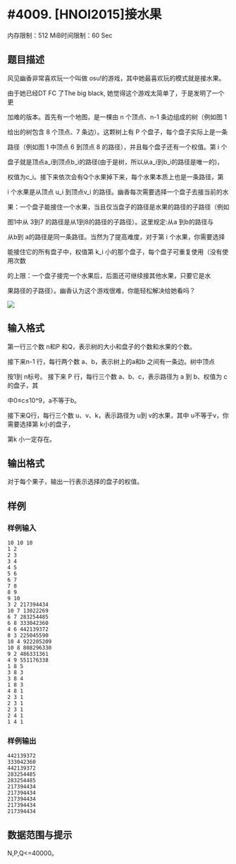 # #4009. [HNOI2015]接水果

内存限制：512 MiB时间限制：60 Sec

## 题目描述

风见幽香非常喜欢玩一个叫做 osu!的游戏，其中她最喜欢玩的模式就是接水果。

由于她已经DT FC 了The big black,  她觉得这个游戏太简单了，于是发明了一个更

加难的版本。首先有一个地图，是一棵由 n 个顶点、n-1 条边组成的树（例如图 1

给出的树包含 8 个顶点、7 条边）。这颗树上有 P 个盘子，每个盘子实际上是一条

路径（例如图 1 中顶点 6 到顶点 8 的路径），并且每个盘子还有一个权值。第 i 个

盘子就是顶点a_i到顶点b_i的路径(由于是树，所以从a_i到b_i的路径是唯一的)，

权值为c_i。接下来依次会有Q个水果掉下来，每个水果本质上也是一条路径，第

i 个水果是从顶点 u_i 到顶点v_i 的路径。幽香每次需要选择一个盘子去接当前的水

果：一个盘子能接住一个水果，当且仅当盘子的路径是水果的路径的子路径（例如

图1中从 3到7 的路径是从1到8的路径的子路径）。这里规定:从a 到b的路径与

从b到 a的路径是同一条路径。当然为了提高难度，对于第 i 个水果，你需要选择

能接住它的所有盘子中，权值第 k_i 小的那个盘子，每个盘子可重复使用（没有使用次数

的上限：一个盘子接完一个水果后，后面还可继续接其他水果，只要它是水

果路径的子路径）。幽香认为这个游戏很难，你能轻松解决给她看吗？ 

![](https://www.lydsy.com/JudgeOnline/upload/201504/aaaa.PNG)

## 输入格式

第一行三个数 n和P 和Q，表示树的大小和盘子的个数和水果的个数。 

接下来n-1 行，每行两个数 a、b，表示树上的a和b 之间有一条边。树中顶点

按1到 n标号。 接下来 P 行，每行三个数 a、b、c，表示路径为 a 到 b、权值为 c 的盘子，其

中0&le;c&le;10^9，a不等于b。 

接下来Q行，每行三个数 u、v、k，表示路径为 u到 v的水果，其中 u不等于v，你需要选择第 k小的盘子，

第k 小一定存在。 

## 输出格式

 对于每个果子，输出一行表示选择的盘子的权值。 

## 样例

### 样例输入

    
    10 10 10 
    1 2 
    2 3 
    3 4 
    4 5 
    5 6 
    6 7 
    7 8 
    8 9 
    9 10 
    3 2 217394434 
    10 7 13022269 
    6 7 283254485 
    6 8 333042360 
    4 6 442139372 
    8 3 225045590 
    10 4 922205209 
    10 8 808296330 
    9 2 486331361 
    4 9 551176338 
    1 8 5 
    3 8 3 
    3 8 4 
    1 8 3 
    4 8 1 
    2 3 1 
    2 3 1 
    2 3 1 
    2 4 1 
    1 4 1 
    

### 样例输出

    
    442139372 
    333042360 
    442139372 
    283254485 
    283254485 
    217394434 
    217394434 
    217394434 
    217394434 
    217394434 
     
    

## 数据范围与提示

N,P,Q<=40000。 
